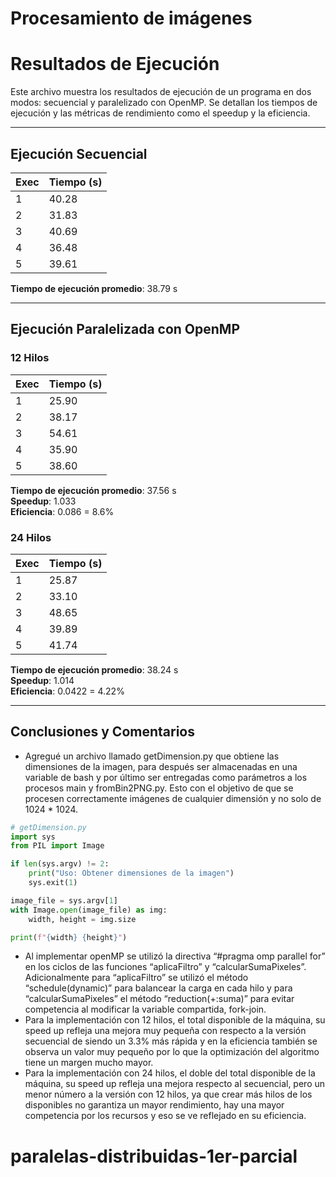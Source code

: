 # Procesamiento de imágenes

# Resultados de Ejecución

Este archivo muestra los resultados de ejecución de un programa en dos modos: secuencial y paralelizado con OpenMP. Se detallan los tiempos de ejecución y las métricas de rendimiento como el speedup y la eficiencia.

---

## Ejecución Secuencial

| Exec | Tiempo (s) |
|------|------------|
| 1    | 40.28      |
| 2    | 31.83      |
| 3    | 40.69      |
| 4    | 36.48      |
| 5    | 39.61      |

**Tiempo de ejecución promedio**: 38.79 s

---

## Ejecución Paralelizada con OpenMP

### 12 Hilos

| Exec | Tiempo (s) |
|------|------------|
| 1    | 25.90      |
| 2    | 38.17      |
| 3    | 54.61      |
| 4    | 35.90      |
| 5    | 38.60      |

**Tiempo de ejecución promedio**: 37.56 s  
**Speedup**: 1.033  
**Eficiencia**: 0.086 = 8.6%

### 24 Hilos

| Exec | Tiempo (s) |
|------|------------|
| 1    | 25.87      |
| 2    | 33.10      |
| 3    | 48.65      |
| 4    | 39.89      |
| 5    | 41.74      |

**Tiempo de ejecución promedio**: 38.24 s  
**Speedup**: 1.014  
**Eficiencia**: 0.0422 = 4.22%

---

## Conclusiones y Comentarios

- Agregué un archivo llamado getDimension.py que obtiene las dimensiones de la imagen, para después ser almacenadas en una variable de bash y por último ser entregadas como parámetros a los procesos main y fromBin2PNG.py. Esto con el objetivo de que se procesen correctamente imágenes de cualquier dimensión y no solo de 1024 * 1024.

```python
# getDimension.py
import sys
from PIL import Image

if len(sys.argv) != 2:
    print("Uso: Obtener dimensiones de la imagen")
    sys.exit(1)

image_file = sys.argv[1]
with Image.open(image_file) as img:
    width, height = img.size

print(f"{width} {height}")
```
 - Al implementar openMP se utilizó la directiva “#pragma omp parallel for” en los ciclos de las funciones “aplicaFiltro” y “calcularSumaPixeles”. Adicionalmente para “aplicaFiltro” se utilizó el método “schedule(dynamic)” para balancear la carga en cada hilo y para “calcularSumaPixeles” el método “reduction(+:suma)” para evitar competencia al modificar la variable compartida, fork-join.
 - Para la implementación con 12 hilos, el total disponible de la máquina, su speed up refleja una mejora muy pequeña con respecto a la versión secuencial de siendo un  3.3% más rápida y en la eficiencia también se observa un valor muy pequeño por lo que la optimización del algoritmo tiene un margen mucho mayor.
 - Para la implementación con 24 hilos, el doble del total disponible de la máquina, su speed up refleja una mejora respecto al secuencial, pero un menor número a la versión con 12 hilos, ya que crear más hilos de los disponibles no garantiza un mayor rendimiento, hay una mayor competencia por los recursos y eso se ve reflejado en su eficiencia. 



# paralelas-distribuidas-1er-parcial
